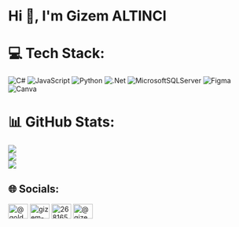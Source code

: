 <h1>Hi 👋, I'm Gizem ALTINCI</h1>
<p></p>

# 💻 Tech Stack:
![C#](https://img.shields.io/badge/c%23-%23239120.svg?style=for-the-badge&logo=csharp&logoColor=white) ![JavaScript](https://img.shields.io/badge/javascript-%23323330.svg?style=for-the-badge&logo=javascript&logoColor=%23F7DF1E) ![Python](https://img.shields.io/badge/python-3670A0?style=for-the-badge&logo=python&logoColor=ffdd54) ![.Net](https://img.shields.io/badge/.NET-5C2D91?style=for-the-badge&logo=.net&logoColor=white) ![MicrosoftSQLServer](https://img.shields.io/badge/Microsoft%20SQL%20Server-CC2927?style=for-the-badge&logo=microsoft%20sql%20server&logoColor=white) ![Figma](https://img.shields.io/badge/figma-%23F24E1E.svg?style=for-the-badge&logo=figma&logoColor=white) ![Canva](https://img.shields.io/badge/Canva-%2300C4CC.svg?style=for-the-badge&logo=Canva&logoColor=white)
# 📊 GitHub Stats:
![](https://github-readme-stats.vercel.app/api?username=GizemAltinci&theme=dracula&hide_border=true&include_all_commits=false&count_private=false)<br/>
![](https://github-readme-streak-stats.herokuapp.com/?user=GizemAltinci&theme=dracula&hide_border=true)<br/>
![](https://github-readme-stats.vercel.app/api/top-langs/?username=GizemAltinci&theme=dracula&hide_border=true&include_all_commits=false&count_private=false&layout=compact)

## 🌐 Socials:
<p align="left">
<a href="https://twitter.com/@goldenestgizem" target="blank"><img align="center" src="https://raw.githubusercontent.com/rahuldkjain/github-profile-readme-generator/master/src/images/icons/Social/twitter.svg" alt="@goldenestgizem" height="30" width="40" /></a>
<a href="https://linkedin.com/in/gizem-altinci" target="blank"><img align="center" src="https://raw.githubusercontent.com/rahuldkjain/github-profile-readme-generator/master/src/images/icons/Social/linked-in-alt.svg" alt="gizem-altinci" height="30" width="40" /></a>
<a href="https://stackoverflow.com/users/26816556" target="blank"><img align="center" src="https://raw.githubusercontent.com/rahuldkjain/github-profile-readme-generator/master/src/images/icons/Social/stack-overflow.svg" alt="26816556" height="30" width="40" /></a>
<a href="https://medium.com/@gizemaltnc" target="blank"><img align="center" src="https://raw.githubusercontent.com/rahuldkjain/github-profile-readme-generator/master/src/images/icons/Social/medium.svg" alt="@gizemaltnc" height="30" width="40" /></a>
</p>


<!-- Proudly created with GPRM ( https://gprm.itsvg.in ) -->


<!-- Proudly created with GPRM ( https://gprm.itsvg.in ) -->


